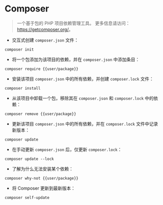 # Composer

> 一个基于包的 PHP 项目依赖管理工具。
> 更多信息请访问：<https://getcomposer.org/>。

- 交互式创建 `composer.json` 文件：

`composer init`

- 将一个包添加为该项目的依赖，并在 `composer.json` 中添加条目：

`composer require {{user/package}}`

- 安装该项目 `composer.json` 中的所有依赖，并创建 `composer.lock` 文件：

`composer install`

- 从该项目中卸载一个包，移除其在 `composer.json` 和 `composer.lock` 中的依赖：

`composer remove {{user/package}}`

- 更新该项目 `composer.json` 中的所有依赖，并在 `composer.lock` 文件中记录新版本：

`composer update`

- 在手动更新 `composer.json` 后，仅更新 `composer.lock`：

`composer update --lock`

- 了解为什么无法安装某个依赖：

`composer why-not {{user/package}}`

- 将 Composer 更新到最新版本：

`composer self-update`